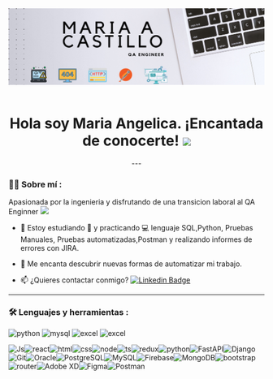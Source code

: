 <div id="header" align="center">
  <img decoding="async" src="https://github.com/maria-castillos/maria-castillos/blob/a0358da0e5db0be27b5b8120d90e62cbc83d8abb/Banner%20para%20Github.png" width="800"/>  
</div>

<div id="badges" align="center">
<img decoding="async" src="https://visitor-badge-reloaded.herokuapp.com/badge?page_id=maria-castillos.maria-castillos&color=00cf00" alt=""/>
 <h1>
  Hola soy Maria Angelica. ¡Encantada de conocerte!
  <img decoding="async" src="https://media.giphy.com/media/hvRJCLFzcasrR4ia7z/giphy.gif" width="30px"/>
</h1>
---
 <div id="header" align="left">

### :woman_technologist: Sobre mí :
Apasionada por la ingenieria y disfrutando de una transicion laboral al QA Enginner <img decoding="async" src="https://media.giphy.com/media/WUlplcMpOCEmTGBtBW/giphy.gif" width="30">

* :seedling: Estoy estudiando :blue_book: y practicando :computer: lenguaje SQL,Python, Pruebas Manuales, Pruebas automatizadas,Postman y realizando informes de errores con JIRA.

* :heartbeat: Me encanta descubrir nuevas formas de automatizar mi trabajo.

* :mailbox: ¿Quieres contactar conmigo? [![Linkedin Badge](https://img.shields.io/badge/-Maria-blue?style=flat&logo=Linkedin&logoColor=white)](https://www.linkedin.com/in/maria-angelica-castillo/)

---

### :hammer_and_wrench: Lenguajes y herramientas :
<div id="header" align="left">
    <img decoding="async" src="https://img.shields.io/badge/Python-3776AB?style=for-the-badge&logo=python&logoColor=white" alt="python"/>
  </a>
    <img decoding="async" src="https://img.shields.io/badge/MySQL-6DB33F?style=for-the-badge&logo=mysql&logoColor=white" alt="mysql"/>
  </a>
 <img decoding="async" src="https://img.shields.io/badge/Microsoft_Excel-217346?style=for-the-badge&logo=microsoft-excel&logoColor=white" alt="excel"/>
  </a>
  <img decoding="async" src="https://img.shields.io/badge/Postman-217346?style=for-the-badge&logo=Postman&logoColor=white" alt="excel"/>
  </a>
</div>

![Js](https://img.shields.io/badge/JavaScript-323330?style=for-the-badge&logo=javascript&logoColor=F7DF1E)![react](https://img.shields.io/badge/React-20232A?style=for-the-badge&logo=react&logoColor=61DAFB)![html](https://img.shields.io/badge/HTML5-E34F26?style=for-the-badge&logo=html5&logoColor=white)![css](https://img.shields.io/badge/CSS3-1572B6?style=for-the-badge&logo=css3&logoColor=white)![node](https://img.shields.io/badge/Node.js-43853D?style=for-the-badge&logo=node.js&logoColor=white)![ts](https://img.shields.io/badge/TypeScript-007ACC?style=for-the-badge&logo=typescript&logoColor=white)![redux](https://img.shields.io/badge/Redux-593D88?style=for-the-badge&logo=redux&logoColor=white)![python](https://img.shields.io/badge/Python-14354C?style=for-the-badge&logo=python&logoColor=white)![FastAPI](https://img.shields.io/static/v1?style=for-the-badge&message=FastAPI&color=009688&logo=FastAPI&logoColor=FFFFFF&label=)![Django](https://img.shields.io/static/v1?style=for-the-badge&message=Django&color=092E20&logo=Django&logoColor=FFFFFF&label=)![Git](https://img.shields.io/static/v1?style=for-the-badge&message=Git&color=F05032&logo=Git&logoColor=FFFFFF&label=)![Oracle](https://img.shields.io/static/v1?style=for-the-badge&message=Oracle&color=F80000&logo=Oracle&logoColor=FFFFFF&label=)![PostgreSQL](https://img.shields.io/static/v1?style=for-the-badge&message=PostgreSQL&color=4169E1&logo=PostgreSQL&logoColor=FFFFFF&label=)![MySQL](https://img.shields.io/static/v1?style=for-the-badge&message=MySQL&color=4479A1&logo=MySQL&logoColor=FFFFFF&label=)![Firebase](https://img.shields.io/static/v1?style=for-the-badge&message=Firebase&color=222222&logo=Firebase&logoColor=FFCA28&label=)![MongoDB](https://img.shields.io/static/v1?style=for-the-badge&message=MongoDB&color=47A248&logo=MongoDB&logoColor=FFFFFF&label=)![bootstrap](https://img.shields.io/badge/Bootstrap-563D7C?style=for-the-badge&logo=bootstrap&logoColor=white)![router](https://img.shields.io/badge/React_Router-CA4245?style=for-the-badge&logo=react-router&logoColor=white)![Adobe XD](https://img.shields.io/static/v1?style=for-the-badge&message=Adobe+XD&color=FF61F6&logo=Adobe+XD&logoColor=FFFFFF&label=)![Figma](https://img.shields.io/static/v1?style=for-the-badge&message=Figma&color=F24E1E&logo=Figma&logoColor=FFFFFF&label=)![Postman](https://img.shields.io/static/v1?style=for-the-badge&message=Postman&color=FF6C37&logo=Postman&logoColor=FFFFFF&label=)
